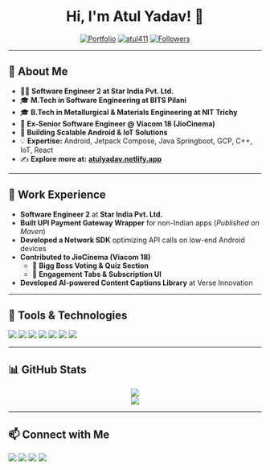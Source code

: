 <h1 align="center">Hi, I'm Atul Yadav! 👋</h1>

<p align="center">
  <a href="https://atulyadav.netlify.app/"><img src="https://img.shields.io/badge/Portfolio-Atul%20Yadav-blue?style=for-the-badge&logo=web" alt="Portfolio"></a>
  <a href="https://github.com/atul411"><img src="https://komarev.com/ghpvc/?username=atul411&label=Profile%20views&color=0e75b6&style=flat" alt="atul411" /></a>
  <a href="https://github.com/atul411?tab=followers"><img src="https://img.shields.io/github/followers/atul411?label=Followers" alt="Followers"></a>
</p>

---

## 🚀 About Me
- 👨‍💻 **Software Engineer 2 at Star India Pvt. Ltd.**
- 🎓 **M.Tech in Software Engineering at BITS Pilani**  
- 🎓 **B.Tech in Metallurgical & Materials Engineering at NIT Trichy**  
- 💼 **Ex-Senior Software Engineer @ Viacom 18 (JioCinema)**
- 🌱 **Building Scalable Android & IoT Solutions**  
- 💡 **Expertise:** Android, Jetpack Compose, Java Springboot, GCP, C++, IoT, React  
- ✍️ **Explore more at:** [**atulyadav.netlify.app**](https://atulyadav.netlify.app/)

---

## 💼 Work Experience
- **Software Engineer 2** at **Star India Pvt. Ltd.**
- **Built UPI Payment Gateway Wrapper** for non-Indian apps (*Published on Maven*)
- **Developed a Network SDK** optimizing API calls on low-end Android devices
- **Contributed to JioCinema (Viacom 18)**
  - 📌 **Bigg Boss Voting & Quiz Section**
  - 📌 **Engagement Tabs & Subscription UI**
- **Developed AI-powered Content Captions Library** at Verse Innovation

---

## 🔧 Tools & Technologies
<p align="left">
  <img src="https://img.shields.io/badge/Android-3DDC84?style=for-the-badge&logo=android&logoColor=white"/>
  <img src="https://img.shields.io/badge/Kotlin-0095D5?style=for-the-badge&logo=kotlin&logoColor=white"/>
  <img src="https://img.shields.io/badge/Jetpack%20Compose-4285F4?style=for-the-badge&logo=jetpackcompose&logoColor=white"/>
  <img src="https://img.shields.io/badge/AWS-FF9900?style=for-the-badge&logo=amazonaws&logoColor=white"/>
  <img src="https://img.shields.io/badge/C++-00599C?style=for-the-badge&logo=cplusplus&logoColor=white"/>
  <img src="https://img.shields.io/badge/IoT-00AEEF?style=for-the-badge&logo=internet-of-things&logoColor=white"/>
  <img src="https://img.shields.io/badge/ReactJS-61DAFB?style=for-the-badge&logo=react&logoColor=white"/>
</p>

---

## 📊 GitHub Stats
<p align="center">
  <img src="https://github-readme-stats.vercel.app/api?username=atul411&show_icons=true&theme=radical"/>
  <br>
  <img src="https://github-readme-streak-stats.herokuapp.com/?user=atul411&theme=dark"/>
</p>

---

## 📫 Connect with Me
<p align="left">
  <a href="https://atulyadav.netlify.app/"><img src="https://img.shields.io/badge/Portfolio-Atul%20Yadav-blue?style=for-the-badge&logo=web"/></a>
  <a href="https://www.linkedin.com/in/your-profile"><img src="https://img.shields.io/badge/LinkedIn-0A66C2?style=for-the-badge&logo=linkedin&logoColor=white"/></a>
  <a href="mailto:youremail@example.com"><img src="https://img.shields.io/badge/Gmail-D14836?style=for-the-badge&logo=gmail&logoColor=white"/></a>
  <a href="https://twitter.com/your-handle"><img src="https://img.shields.io/badge/Twitter-1DA1F2?style=for-the-badge&logo=twitter&logoColor=white"/></a>
</p>
